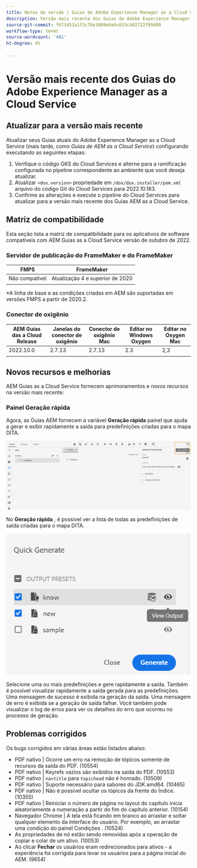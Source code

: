 ```yaml
---
title: Notas de versão | Guias do Adobe Experience Manager as a Cloud Service, versão de outubro de 2022
description: Versão mais recente dos Guias do Adobe Experience Manager as a Cloud Service
source-git-commit: f673d53a1f3c76e1089e0a0c633c402722f99d00
workflow-type: tm+mt
source-wordcount: '481'
ht-degree: 4%

---
```


# Versão mais recente dos Guias do Adobe Experience Manager as a Cloud Service

## Atualizar para a versão mais recente

Atualizar seus Guias atuais do Adobe Experience Manager as a Cloud Service (mais tarde, como *Guias de AEM as a Cloud Service*) configurando executando as seguintes etapas:
1. Verifique o código GKS do Cloud Services e alterne para a ramificação configurada no pipeline correspondente ao ambiente que você deseja atualizar.
2. Atualizar `<dox.version>` propriedade em `/dox/dox.installer/pom.xml` arquivo do código Git do Cloud Services para 2022.10.183.
3. Confirme as alterações e execute o pipeline do Cloud Services para atualizar para a versão mais recente dos Guias AEM as a Cloud Service.

## Matriz de compatibilidade

Esta seção lista a matriz de compatibilidade para os aplicativos de software compatíveis com AEM Guias as a Cloud Service versão de outubro de 2022.

### Servidor de publicação do FrameMaker e do FrameMaker

| FMPS | FrameMaker |
| --- | --- |
| Não compatível | Atualização 4 e superior de 2020 |
|  |  |

*A linha de base e as condições criadas em AEM são suportadas em versões FMPS a partir de 2020.2.

### Conector de oxigênio

| AEM Guias das a Cloud Release | Janelas do conector de oxigênio | Conector de oxigênio Mac | Editar no Windows Oxygen | Editar no Oxygen Mac |
| --- | --- | --- | --- | --- |
| 2022.10.0 | 2.7.13 | 2.7.13 | 2.3 | 2,3 |
|  |  |  |  |


## Novos recursos e melhorias

AEM Guias as a Cloud Service fornecem aprimoramentos e novos recursos na versão mais recente:


### Painel Geração rápida

Agora, as Guias AEM fornecem a variável **Geração rápida** painel que ajuda a gerar e exibir rapidamente a saída para predefinições criadas para o mapa DITA.

![Ícone Gerar rapidamente](assets/quick-generate-icon.png)

No **Geração rápida** , é possível ver a lista de todas as predefinições de saída criadas para o mapa DITA.

![Painel Geração rápida](assets/quick-generate-panel.png)

Selecione uma ou mais predefinições e gere rapidamente a saída. Também é possível visualizar rapidamente a saída gerada para as predefinições. Uma mensagem de sucesso é exibida na geração da saída. Uma mensagem de erro é exibida se a geração de saída falhar. Você também pode visualizar o log de erros para ver os detalhes do erro que ocorreu no processo de geração.


## Problemas corrigidos

Os bugs corrigidos em várias áreas estão listados abaixo:

* PDF nativo | Ocorre um erro na remoção de tópicos somente de recursos da saída do PDF. (10554)
* PDF nativo | Keyrefs vazios são exibidos na saída do PDF. (10553)
* PDF nativo | `navtitle` para `topichead` não é honrado. (10509)
* PDF nativo | Suporte necessário para sabores do JDK amd64. (10465)
* PDF nativo | Não é possível ocultar os tópicos da frente do Índice. (10355)
* PDF nativo | Reiniciar o número de página no layout do capítulo inicia aleatoriamente a numeração a partir do fim do capítulo anterior. (10154)
* Navegador Chrome | A tela está ficando em branco ao arrastar e soltar qualquer elemento da interface do usuário. Por exemplo, ao arrastar uma condição do painel Condições . (10524)
* As propriedades de nó estão sendo removidas após a operação de copiar e colar de um ativo. (10053)
* Ao clicar  **Fechar** os usuários eram redirecionados para ativos - a experiência foi corrigida para levar os usuários para a página inicial do AEM. (9654)
